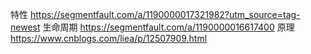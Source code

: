 特性
https://segmentfault.com/a/1190000017321982?utm_source=tag-newest
生命周期
https://segmentfault.com/a/1190000016617400
原理
https://www.cnblogs.com/liea/p/12507909.html